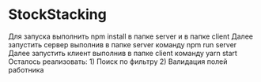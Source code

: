 # StockStacking
Для запуска выполнить npm install в папке server и в папке client
Далее запустить сервер выполнив в папке server команду npm run server
Далее запустить клиент выполнив в папке client команду yarn start
Осталось реализовать: 1) Поиск по фильтру 2) Валидация полей работника
